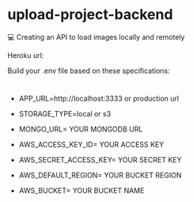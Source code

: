 # upload-project-backend
:computer: Creating an API to load images locally and remotely

Heroku url: 

Build your .env file based on these specifications: 

#
  * APP_URL=http://localhost:3333 or production url
  * STORAGE_TYPE=local or s3

  * MONGO_URL= YOUR MONGODB URL

  * AWS_ACCESS_KEY_ID= YOUR ACCESS KEY
  * AWS_SECRET_ACCESS_KEY= YOUR SECRET KEY
  * AWS_DEFAULT_REGION= YOUR BUCKET REGION
  * AWS_BUCKET= YOUR BUCKET NAME
#
